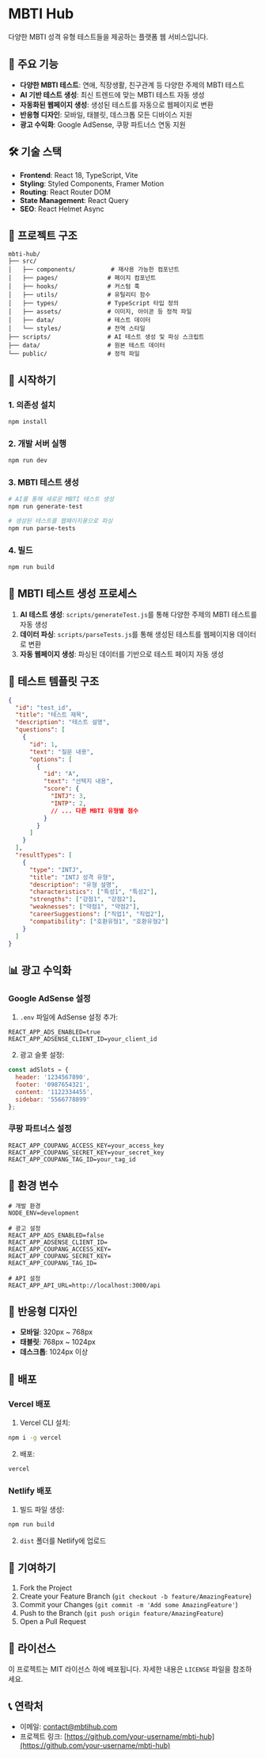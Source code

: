 # MBTI Hub

다양한 MBTI 성격 유형 테스트들을 제공하는 플랫폼 웹 서비스입니다.

## 🚀 주요 기능

- **다양한 MBTI 테스트**: 연애, 직장생활, 친구관계 등 다양한 주제의 MBTI 테스트
- **AI 기반 테스트 생성**: 최신 트렌드에 맞는 MBTI 테스트 자동 생성
- **자동화된 웹페이지 생성**: 생성된 테스트를 자동으로 웹페이지로 변환
- **반응형 디자인**: 모바일, 태블릿, 데스크톱 모든 디바이스 지원
- **광고 수익화**: Google AdSense, 쿠팡 파트너스 연동 지원

## 🛠️ 기술 스택

- **Frontend**: React 18, TypeScript, Vite
- **Styling**: Styled Components, Framer Motion
- **Routing**: React Router DOM
- **State Management**: React Query
- **SEO**: React Helmet Async

## 📁 프로젝트 구조

```
mbti-hub/
├── src/
│   ├── components/          # 재사용 가능한 컴포넌트
│   ├── pages/              # 페이지 컴포넌트
│   ├── hooks/              # 커스텀 훅
│   ├── utils/              # 유틸리티 함수
│   ├── types/              # TypeScript 타입 정의
│   ├── assets/             # 이미지, 아이콘 등 정적 파일
│   ├── data/               # 테스트 데이터
│   └── styles/             # 전역 스타일
├── scripts/                # AI 테스트 생성 및 파싱 스크립트
├── data/                   # 원본 테스트 데이터
└── public/                 # 정적 파일
```

## 🚀 시작하기

### 1. 의존성 설치

```bash
npm install
```

### 2. 개발 서버 실행

```bash
npm run dev
```

### 3. MBTI 테스트 생성

```bash
# AI를 통해 새로운 MBTI 테스트 생성
npm run generate-test

# 생성된 테스트를 웹페이지용으로 파싱
npm run parse-tests
```

### 4. 빌드

```bash
npm run build
```

## 📝 MBTI 테스트 생성 프로세스

1. **AI 테스트 생성**: `scripts/generateTest.js`를 통해 다양한 주제의 MBTI 테스트를 자동 생성
2. **데이터 파싱**: `scripts/parseTests.js`를 통해 생성된 테스트를 웹페이지용 데이터로 변환
3. **자동 웹페이지 생성**: 파싱된 데이터를 기반으로 테스트 페이지 자동 생성

## 🎨 테스트 템플릿 구조

```json
{
  "id": "test_id",
  "title": "테스트 제목",
  "description": "테스트 설명",
  "questions": [
    {
      "id": 1,
      "text": "질문 내용",
      "options": [
        {
          "id": "A",
          "text": "선택지 내용",
          "score": {
            "INTJ": 3,
            "INTP": 2,
            // ... 다른 MBTI 유형별 점수
          }
        }
      ]
    }
  ],
  "resultTypes": [
    {
      "type": "INTJ",
      "title": "INTJ 성격 유형",
      "description": "유형 설명",
      "characteristics": ["특성1", "특성2"],
      "strengths": ["강점1", "강점2"],
      "weaknesses": ["약점1", "약점2"],
      "careerSuggestions": ["직업1", "직업2"],
      "compatibility": ["호환유형1", "호환유형2"]
    }
  ]
}
```

## 📊 광고 수익화

### Google AdSense 설정

1. `.env` 파일에 AdSense 설정 추가:
```env
REACT_APP_ADS_ENABLED=true
REACT_APP_ADSENSE_CLIENT_ID=your_client_id
```

2. 광고 슬롯 설정:
```javascript
const adSlots = {
  header: '1234567890',
  footer: '0987654321',
  content: '1122334455',
  sidebar: '5566778899'
};
```

### 쿠팡 파트너스 설정

```env
REACT_APP_COUPANG_ACCESS_KEY=your_access_key
REACT_APP_COUPANG_SECRET_KEY=your_secret_key
REACT_APP_COUPANG_TAG_ID=your_tag_id
```

## 🔧 환경 변수

```env
# 개발 환경
NODE_ENV=development

# 광고 설정
REACT_APP_ADS_ENABLED=false
REACT_APP_ADSENSE_CLIENT_ID=
REACT_APP_COUPANG_ACCESS_KEY=
REACT_APP_COUPANG_SECRET_KEY=
REACT_APP_COUPANG_TAG_ID=

# API 설정
REACT_APP_API_URL=http://localhost:3000/api
```

## 📱 반응형 디자인

- **모바일**: 320px ~ 768px
- **태블릿**: 768px ~ 1024px
- **데스크톱**: 1024px 이상

## 🚀 배포

### Vercel 배포

1. Vercel CLI 설치:
```bash
npm i -g vercel
```

2. 배포:
```bash
vercel
```

### Netlify 배포

1. 빌드 파일 생성:
```bash
npm run build
```

2. `dist` 폴더를 Netlify에 업로드

## 🤝 기여하기

1. Fork the Project
2. Create your Feature Branch (`git checkout -b feature/AmazingFeature`)
3. Commit your Changes (`git commit -m 'Add some AmazingFeature'`)
4. Push to the Branch (`git push origin feature/AmazingFeature`)
5. Open a Pull Request

## 📄 라이선스

이 프로젝트는 MIT 라이선스 하에 배포됩니다. 자세한 내용은 `LICENSE` 파일을 참조하세요.

## 📞 연락처

- 이메일: contact@mbtihub.com
- 프로젝트 링크: [https://github.com/your-username/mbti-hub](https://github.com/your-username/mbti-hub)

